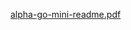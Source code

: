 [alpha-go-mini-readme.pdf](https://github.com/katzjason/go-frontend/blob/main/public/alpha-go-mini-readme.pdf)
